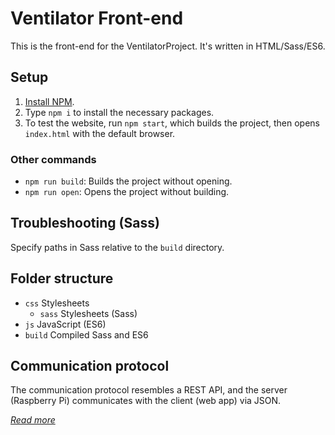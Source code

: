 # Ventilator Front-end
This is the front-end for the VentilatorProject. It's written in HTML/Sass/ES6.

## Setup
1. [Install NPM](https://www.npmjs.com/get-npm).
2. Type `npm i` to install the necessary packages.
3. To test the website, run `npm start`, which builds the project, then opens `index.html` with the default browser.

### Other commands
- `npm run build`: Builds the project without opening.
- `npm run open`: Opens the project without building.

## Troubleshooting (Sass)
Specify paths in Sass relative to the `build` directory.

## Folder structure
- `css` Stylesheets
    - `sass` Stylesheets (Sass)
- `js` JavaScript (ES6)
- `build` Compiled Sass and ES6

## Communication protocol
The communication protocol resembles a REST API, and the server (Raspberry Pi) communicates with the client (web app) via JSON.

*[Read more](./protocol.md)*